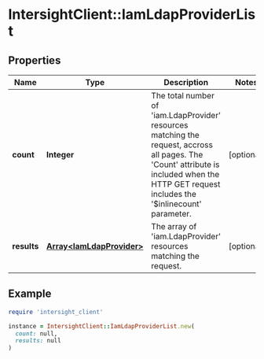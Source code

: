 # IntersightClient::IamLdapProviderList

## Properties

| Name | Type | Description | Notes |
| ---- | ---- | ----------- | ----- |
| **count** | **Integer** | The total number of &#39;iam.LdapProvider&#39; resources matching the request, accross all pages. The &#39;Count&#39; attribute is included when the HTTP GET request includes the &#39;$inlinecount&#39; parameter. | [optional] |
| **results** | [**Array&lt;IamLdapProvider&gt;**](IamLdapProvider.md) | The array of &#39;iam.LdapProvider&#39; resources matching the request. | [optional] |

## Example

```ruby
require 'intersight_client'

instance = IntersightClient::IamLdapProviderList.new(
  count: null,
  results: null
)
```

